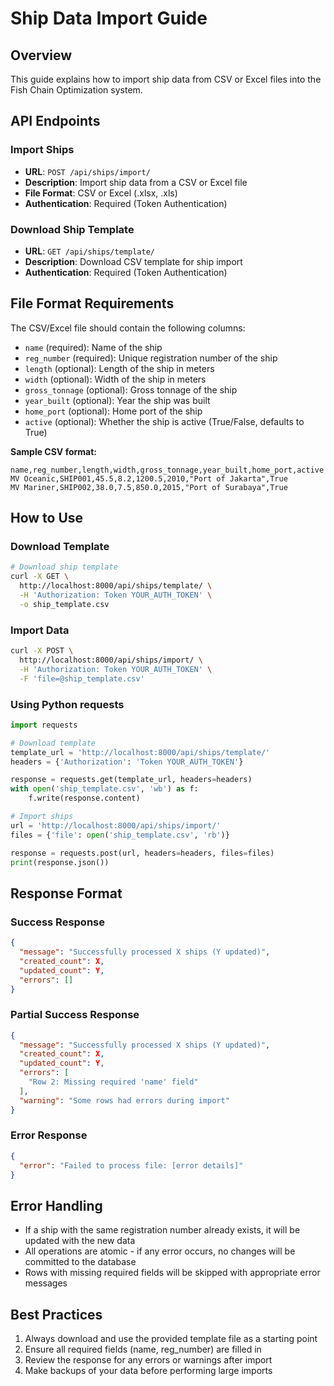 # Ship Data Import Guide

## Overview

This guide explains how to import ship data from CSV or Excel files into the Fish Chain Optimization system.

## API Endpoints

### Import Ships

- **URL**: `POST /api/ships/import/`
- **Description**: Import ship data from a CSV or Excel file
- **File Format**: CSV or Excel (.xlsx, .xls)
- **Authentication**: Required (Token Authentication)

### Download Ship Template

- **URL**: `GET /api/ships/template/`
- **Description**: Download CSV template for ship import
- **Authentication**: Required (Token Authentication)

## File Format Requirements

The CSV/Excel file should contain the following columns:

- `name` (required): Name of the ship
- `reg_number` (required): Unique registration number of the ship
- `length` (optional): Length of the ship in meters
- `width` (optional): Width of the ship in meters
- `gross_tonnage` (optional): Gross tonnage of the ship
- `year_built` (optional): Year the ship was built
- `home_port` (optional): Home port of the ship
- `active` (optional): Whether the ship is active (True/False, defaults to True)

**Sample CSV format:**

```csv
name,reg_number,length,width,gross_tonnage,year_built,home_port,active
MV Oceanic,SHIP001,45.5,8.2,1200.5,2010,"Port of Jakarta",True
MV Mariner,SHIP002,38.0,7.5,850.0,2015,"Port of Surabaya",True
```

## How to Use

### Download Template

```bash
# Download ship template
curl -X GET \
  http://localhost:8000/api/ships/template/ \
  -H 'Authorization: Token YOUR_AUTH_TOKEN' \
  -o ship_template.csv
```

### Import Data

```bash
curl -X POST \
  http://localhost:8000/api/ships/import/ \
  -H 'Authorization: Token YOUR_AUTH_TOKEN' \
  -F 'file=@ship_template.csv'
```

### Using Python requests

```python
import requests

# Download template
template_url = 'http://localhost:8000/api/ships/template/'
headers = {'Authorization': 'Token YOUR_AUTH_TOKEN'}

response = requests.get(template_url, headers=headers)
with open('ship_template.csv', 'wb') as f:
    f.write(response.content)

# Import ships
url = 'http://localhost:8000/api/ships/import/'
files = {'file': open('ship_template.csv', 'rb')}

response = requests.post(url, headers=headers, files=files)
print(response.json())
```

## Response Format

### Success Response

```json
{
  "message": "Successfully processed X ships (Y updated)",
  "created_count": X,
  "updated_count": Y,
  "errors": []
}
```

### Partial Success Response

```json
{
  "message": "Successfully processed X ships (Y updated)",
  "created_count": X,
  "updated_count": Y,
  "errors": [
    "Row 2: Missing required 'name' field"
  ],
  "warning": "Some rows had errors during import"
}
```

### Error Response

```json
{
  "error": "Failed to process file: [error details]"
}
```

## Error Handling

- If a ship with the same registration number already exists, it will be updated with the new data
- All operations are atomic - if any error occurs, no changes will be committed to the database
- Rows with missing required fields will be skipped with appropriate error messages

## Best Practices

1. Always download and use the provided template file as a starting point
2. Ensure all required fields (name, reg_number) are filled in
3. Review the response for any errors or warnings after import
4. Make backups of your data before performing large imports
